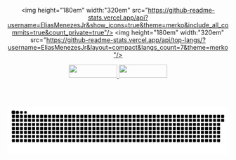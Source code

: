 <!-- ## <a href="https://github.com/EliasMenezesJr" style="outline: none;"> Olá! Eu sou o Elias</a>


<div  >
  <p>- 🔭 Hoje trabalho com Gestão de Sistema SUAS</p>
  <p>- 🌱 Estudando front-end e back-end</p>
</div> 

</br> -->

<div align="center">
<!--     -->

  <img height="180em" width:"320em" src="https://github-readme-stats.vercel.app/api?username=EliasMenezesJr&show_icons=true&theme=merko&include_all_commits=true&count_private=true"/>
  <img height="180em"  width:"320em" src="https://github-readme-stats.vercel.app/api/top-langs/?username=EliasMenezesJr&layout=compact&langs_count=7&theme=merko"/> 
</div>  



<!-- <div style="display: grid;" align="center">

<br>

  <p>
    <img align="center" alt="Elias-HTML" height="30" width="110" src="https://img.shields.io/badge/HTML5-E34F26?style=for-the-badge&logo=html5&logoColor=white">
    <img align="center" alt="Elias-Js" height="30" width="110" src="https://img.shields.io/badge/JavaScript-F7DF1E?style=for-the-badge&logo=javascript&logoColor=black">
      <img align="center" alt="Elias-Ts" height="30" width="40" src="https://raw.githubusercontent.com/devicons/devicon/master/icons/typescript/typescript-plain.svg">
    <img align="center" alt="Elias-React" height="30" width="40" src="https://raw.githubusercontent.com/devicons/devicon/master/icons/react/react-original.svg">
    <img align="center" alt="EliasJr-node.js" height="30" width="110" src="https://img.shields.io/badge/Node.js-43853D?style=for-the-badge&logo=node.js&logoColor=white">
    
  <p>
  
  <p>
    <img align="center" alt="Elias-CSS" height="30"  width="110" src="https://img.shields.io/badge/CSS3-1572B6?style=for-the-badge&logo=css3&logoColor=white">
    <img align="center" alt="EliasJr-scss" height="30" width="110" src="https://img.shields.io/badge/Sass-CC6699?style=for-the-badge&logo=sass&logoColor=white">
    <img align="center" alt="EliasJr-cplus" height="30" width="110" src="https://img.shields.io/badge/C%2B%2B-00599C?style=for-the-badge&logo=c%2B%2B&logoColor=white">
  <p>

<!--   <img align="center" alt="Elias-Python" height="30" width="40" src="https://raw.githubusercontent.com/devicons/devicon/master/icons/python/python-original.svg">
  <img align="center" alt="Elias-Csharp" height="30" width="40" src="https://raw.githubusercontent.com/devicons/devicon/master/icons/csharp/csharp-original.svg">
  <img align="right" alt="Elias-pic" height="150" style="border-radius:50px;" src="https://media.discordapp.net/attachments/639956127056134178/890373478988013628/Publicacoes_Instagram_1_1.png?width=676&height=676"> 

</div> -->
  
 
 
<div align="center"> 

<!--   <a href="https://www.youtube.com/" target="_blank"><img src="https://img.shields.io/badge/YouTube-FF0000?style=for-the-badge&logo=youtube&logoColor=white" target="_blank"></a> --> 
  <a href="https://www.instagram.com/elias_menezes_jr/" target="_blank" >
    <img height="30" width="110" src="https://img.shields.io/badge/-Instagram-%23E4405F?style=for-the-badge&logo=instagram&logoColor=white" target="_blank">
  </a>
  <a href="https://www.linkedin.com/in/elias-menezes-jr/" target="_blank">
    <img height="30" width="110" src="https://img.shields.io/badge/-LinkedIn-%230077B5?style=for-the-badge&logo=linkedin&logoColor=white" target="_blank">
    </a> 
 
<!--   <div>  
  <h4 align="center"> Visitantes </h4>
  <img align="center" src="https://profile-counter.glitch.me/EliasMenezesJr/count.svg">
   </div>  -->
 </br></br>

  ![Snake animation](https://github.com/EliasMenezesJr/EliasMenezesJr/blob/output/github-contribution-grid-snake.svg)
 
</div>
